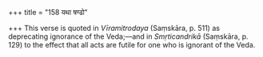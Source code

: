 +++
title = "158 यथा षण्ढो"

+++
This verse is quoted in *Vīramitrodaya* (Saṃskāra, p. 511) as
deprecating ignorance of the Veda;—and in *Smṛticandrikā* (Saṃskāra, p.
129) to the effect that all acts are futile for one who is ignorant of
the Veda.


